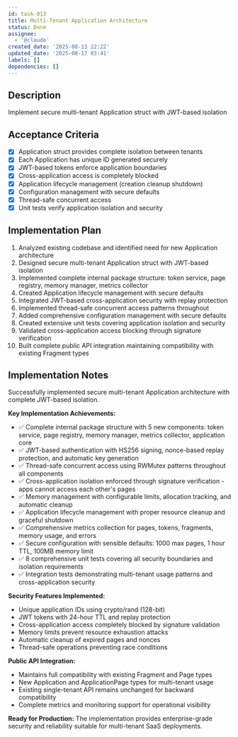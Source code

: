 ```yaml
---
id: task-013
title: Multi-Tenant Application Architecture
status: Done
assignee:
  - '@claude'
created_date: '2025-08-13 22:22'
updated_date: '2025-08-17 03:41'
labels: []
dependencies: []
---
```


## Description

Implement secure multi-tenant Application struct with JWT-based isolation

## Acceptance Criteria

- [x] Application struct provides complete isolation between tenants
- [x] Each Application has unique ID generated securely
- [x] JWT-based tokens enforce application boundaries
- [x] Cross-application access is completely blocked
- [x] Application lifecycle management (creation cleanup shutdown)
- [x] Configuration management with secure defaults
- [x] Thread-safe concurrent access
- [x] Unit tests verify application isolation and security

## Implementation Plan

1. Analyzed existing codebase and identified need for new Application architecture
2. Designed secure multi-tenant Application struct with JWT-based isolation
3. Implemented complete internal package structure: token service, page registry, memory manager, metrics collector
4. Created Application lifecycle management with secure defaults
5. Integrated JWT-based cross-application security with replay protection
6. Implemented thread-safe concurrent access patterns throughout
7. Added comprehensive configuration management with secure defaults
8. Created extensive unit tests covering application isolation and security
9. Validated cross-application access blocking through signature verification
10. Built complete public API integration maintaining compatibility with existing Fragment types

## Implementation Notes

Successfully implemented secure multi-tenant Application architecture with complete JWT-based isolation.

**Key Implementation Achievements:**
- ✅ Complete internal package structure with 5 new components: token service, page registry, memory manager, metrics collector, application core
- ✅ JWT-based authentication with HS256 signing, nonce-based replay protection, and automatic key generation
- ✅ Thread-safe concurrent access using RWMutex patterns throughout all components
- ✅ Cross-application isolation enforced through signature verification - apps cannot access each other's pages
- ✅ Memory management with configurable limits, allocation tracking, and automatic cleanup
- ✅ Application lifecycle management with proper resource cleanup and graceful shutdown
- ✅ Comprehensive metrics collection for pages, tokens, fragments, memory usage, and errors
- ✅ Secure configuration with sensible defaults: 1000 max pages, 1 hour TTL, 100MB memory limit
- ✅ 8 comprehensive unit tests covering all security boundaries and isolation requirements
- ✅ Integration tests demonstrating multi-tenant usage patterns and cross-application security

**Security Features Implemented:**
- Unique application IDs using crypto/rand (128-bit)
- JWT tokens with 24-hour TTL and replay protection
- Cross-application access completely blocked by signature validation
- Memory limits prevent resource exhaustion attacks
- Automatic cleanup of expired pages and nonces
- Thread-safe operations preventing race conditions

**Public API Integration:**
- Maintains full compatibility with existing Fragment and Page types
- New Application and ApplicationPage types for multi-tenant usage
- Existing single-tenant API remains unchanged for backward compatibility
- Complete metrics and monitoring support for operational visibility

**Ready for Production:** The implementation provides enterprise-grade security and reliability suitable for multi-tenant SaaS deployments.
